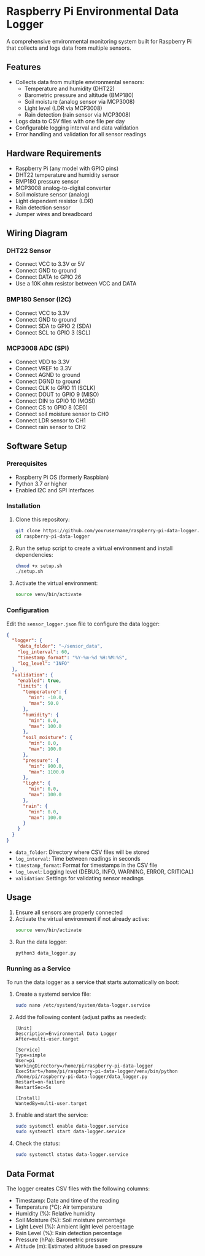 
# Raspberry Pi Environmental Data Logger

A comprehensive environmental monitoring system built for Raspberry Pi that collects and logs data from multiple sensors.

## Features

- Collects data from multiple environmental sensors:
  - Temperature and humidity (DHT22)
  - Barometric pressure and altitude (BMP180)
  - Soil moisture (analog sensor via MCP3008)
  - Light level (LDR via MCP3008)
  - Rain detection (rain sensor via MCP3008)
- Logs data to CSV files with one file per day
- Configurable logging interval and data validation
- Error handling and validation for all sensor readings

## Hardware Requirements

- Raspberry Pi (any model with GPIO pins)
- DHT22 temperature and humidity sensor
- BMP180 pressure sensor
- MCP3008 analog-to-digital converter
- Soil moisture sensor (analog)
- Light dependent resistor (LDR)
- Rain detection sensor
- Jumper wires and breadboard

## Wiring Diagram

### DHT22 Sensor
- Connect VCC to 3.3V or 5V
- Connect GND to ground
- Connect DATA to GPIO 26
- Use a 10K ohm resistor between VCC and DATA

### BMP180 Sensor (I2C)
- Connect VCC to 3.3V
- Connect GND to ground
- Connect SDA to GPIO 2 (SDA)
- Connect SCL to GPIO 3 (SCL)

### MCP3008 ADC (SPI)
- Connect VDD to 3.3V
- Connect VREF to 3.3V
- Connect AGND to ground
- Connect DGND to ground
- Connect CLK to GPIO 11 (SCLK)
- Connect DOUT to GPIO 9 (MISO)
- Connect DIN to GPIO 10 (MOSI)
- Connect CS to GPIO 8 (CE0)
- Connect soil moisture sensor to CH0
- Connect LDR sensor to CH1
- Connect rain sensor to CH2

## Software Setup

### Prerequisites

- Raspberry Pi OS (formerly Raspbian)
- Python 3.7 or higher
- Enabled I2C and SPI interfaces

### Installation

1. Clone this repository:
   ```bash
   git clone https://github.com/yourusername/raspberry-pi-data-logger.git
   cd raspberry-pi-data-logger
   ```

2. Run the setup script to create a virtual environment and install dependencies:
   ```bash
   chmod +x setup.sh
   ./setup.sh
   ```

3. Activate the virtual environment:
   ```bash
   source venv/bin/activate
   ```

### Configuration

Edit the `sensor_logger.json` file to configure the data logger:

```json
{
  "logger": {
    "data_folder": "~/sensor_data",
    "log_interval": 60,
    "timestamp_format": "%Y-%m-%d %H:%M:%S",
    "log_level": "INFO"
  },
  "validation": {
    "enabled": true,
    "limits": {
      "temperature": {
        "min": -10.0,
        "max": 50.0
      },
      "humidity": {
        "min": 0.0,
        "max": 100.0
      },
      "soil_moisture": {
        "min": 0.0,
        "max": 100.0
      },
      "pressure": {
        "min": 900.0,
        "max": 1100.0
      },
      "light": {
        "min": 0.0,
        "max": 100.0
      },
      "rain": {
        "min": 0.0,
        "max": 100.0
      }
    }
  }
}
```

- `data_folder`: Directory where CSV files will be stored
- `log_interval`: Time between readings in seconds
- `timestamp_format`: Format for timestamps in the CSV file
- `log_level`: Logging level (DEBUG, INFO, WARNING, ERROR, CRITICAL)
- `validation`: Settings for validating sensor readings

## Usage

1. Ensure all sensors are properly connected
2. Activate the virtual environment if not already active:
   ```bash
   source venv/bin/activate
   ```
3. Run the data logger:
   ```bash
   python3 data_logger.py
   ```

### Running as a Service

To run the data logger as a service that starts automatically on boot:

1. Create a systemd service file:
   ```bash
   sudo nano /etc/systemd/system/data-logger.service
   ```

2. Add the following content (adjust paths as needed):
   ```
   [Unit]
   Description=Environmental Data Logger
   After=multi-user.target

   [Service]
   Type=simple
   User=pi
   WorkingDirectory=/home/pi/raspberry-pi-data-logger
   ExecStart=/home/pi/raspberry-pi-data-logger/venv/bin/python /home/pi/raspberry-pi-data-logger/data_logger.py
   Restart=on-failure
   RestartSec=5s

   [Install]
   WantedBy=multi-user.target
   ```

3. Enable and start the service:
   ```bash
   sudo systemctl enable data-logger.service
   sudo systemctl start data-logger.service
   ```

4. Check the status:
   ```bash
   sudo systemctl status data-logger.service
   ```

## Data Format

The logger creates CSV files with the following columns:

- Timestamp: Date and time of the reading
- Temperature (°C): Air temperature
- Humidity (%): Relative humidity
- Soil Moisture (%): Soil moisture percentage
- Light Level (%): Ambient light level percentage
- Rain Level (%): Rain detection percentage
- Pressure (hPa): Barometric pressure
- Altitude (m): Estimated altitude based on pressure
